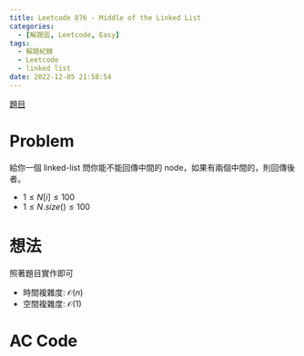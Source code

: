 ```yaml
---
title: Leetcode 876 - Middle of the Linked List
categories:
  - [解題區, Leetcode, Easy]
tags:
  - 解題紀錄
  - Leetcode
  - linked list
date: 2022-12-05 21:58:54
---
```


[題目](https://leetcode.com/problems/middle-of-the-linked-list/)

# Problem

給你一個 linked-list 問你能不能回傳中間的 node，如果有兩個中間的，則回傳後者。

- $1 \le N[i] \le 100$
- $1 \le N.size() \le 100$

# 想法

照著題目實作即可

- 時間複雜度: $\mathcal{O}(n)$
- 空間複雜度: $\mathcal{O}(1)$

# AC Code

<script src="https://emgithub.com/embed-v2.js?target=https%3A%2F%2Fgithub.com%2Froy4801%2Fsolved_problems%2Fblob%2Fmaster%2Fleetcode%2F876.cpp%23L17-L37&style=github&type=code&showBorder=on&showLineNumbers=on&showFileMeta=on&showFullPath=on&showCopy=on"></script>
